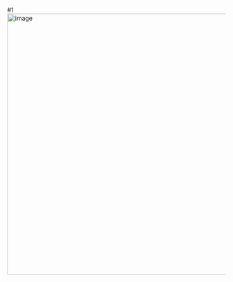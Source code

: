 #1
<img width="675" height="603" alt="image" src="https://github.com/user-attachments/assets/2445d3b7-6c76-4497-944c-62e1955b8e1a" />
